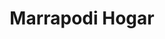 ---
title: "Marrapodi Hogar"
url: /ciudad-autonoma-de-buenos-aires/marrapodi-hogar/
shop: tienda de variedades
---